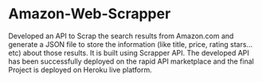 # Amazon-Web-Scrapper

Developed an API to Scrap the search results from Amazon.com and generate a JSON file to store the information (like title, price, rating stars... etc) about those results.
It is built using Scrapper API.
The developed API has been successfully deployed on the rapid API marketplace and the final Project is deployed on Heroku live platform.
